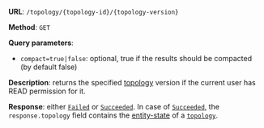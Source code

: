 **URL**: `/topology/{topology-id}/{topology-version}`

**Method**: `GET`

**Query parameters**:
 - `compact=true|false`: optional, true if the results should be compacted (by default false)

**Description**: returns the specified [topology](Topology.md) version if the current user has READ permission for it.

**Response**: either [`Failed`](../Failed.md) or [`Succeeded`](../Succeeded.md). In case of [`Succeeded`](../Succeeded.md), the `response.topology` field contains the [entity-state](../EntityState.md) of a [`topology`](Topology.md).
